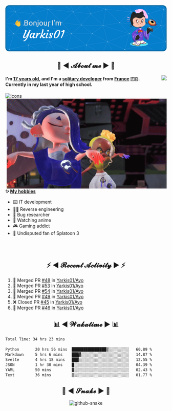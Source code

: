 <div align="center">
  <img src="assets/header.png" />
</div>

<h2 align="center">💬 ◄ 𝓐𝓫𝓸𝓾𝓽 𝓶𝓮 ► 💬</h2>
<img src="https://count.getloli.com/get/@Yarkis01?theme=moebooru" align="right" />

<h4>I'm <ins>17 years old</ins>, and I'm a <ins>solitary developer</ins> from <ins>France</ins> 🇫🇷.<br />
Currently in my last year of high school.</h4>


<picture>
  <source media="(prefers-color-scheme: dark)" srcset="assets/icons_dark.svg" />
  <source media="(prefers-color-scheme: light)" srcset="assets/icons.svg" />
  <img alt="icons" src="icons.svg" />
</picture>

<br />

<img src="assets/splatoon3.gif" width="500" align="right" />

**✨ <ins>My hobbies</ins>**
- ⌨️ IT development 
- 👨‍💻 Reverse engineering
- 🐛 Bug researcher
- 👀 Watching anime
- 🎮 Gaming addict
- 🔫 Undisputed fan of Splatoon 3

<br /><br />

<h2 align="center">⚡ ◄ 𝓡𝓮𝓬𝓮𝓷𝓽 𝓐𝓬𝓽𝓲𝓿𝓲𝓽𝔂 ► ⚡</h2>

<!--START_SECTION:activity-->
1. 🎉 Merged PR [#48](https://github.com/Yarkis01/Ayo/pull/48) in [Yarkis01/Ayo](https://github.com/Yarkis01/Ayo)
2. 🎉 Merged PR [#53](https://github.com/Yarkis01/Ayo/pull/53) in [Yarkis01/Ayo](https://github.com/Yarkis01/Ayo)
3. 🎉 Merged PR [#54](https://github.com/Yarkis01/Ayo/pull/54) in [Yarkis01/Ayo](https://github.com/Yarkis01/Ayo)
4. 🎉 Merged PR [#49](https://github.com/Yarkis01/Ayo/pull/49) in [Yarkis01/Ayo](https://github.com/Yarkis01/Ayo)
5. ❌ Closed PR [#45](https://github.com/Yarkis01/Ayo/pull/45) in [Yarkis01/Ayo](https://github.com/Yarkis01/Ayo)
6. 🎉 Merged PR [#46](https://github.com/Yarkis01/Ayo/pull/46) in [Yarkis01/Ayo](https://github.com/Yarkis01/Ayo)
<!--END_SECTION:activity-->

<h2 align="center">📊 ◄ 𝓦𝓪𝓴𝓪𝓽𝓲𝓶𝓮 ► 📊</h2>

<!--START_SECTION:waka-->

```text
Total Time: 34 hrs 23 mins

Python       20 hrs 56 mins  ███████████████▒░░░░░░░░░   60.89 %
Markdown     5 hrs 6 mins    ███▓░░░░░░░░░░░░░░░░░░░░░   14.87 %
Svelte       4 hrs 18 mins   ███░░░░░░░░░░░░░░░░░░░░░░   12.55 %
JSON         1 hr 30 mins    █░░░░░░░░░░░░░░░░░░░░░░░░   04.39 %
YAML         50 mins         ▓░░░░░░░░░░░░░░░░░░░░░░░░   02.43 %
Text         36 mins         ▒░░░░░░░░░░░░░░░░░░░░░░░░   01.77 %
```

<!--END_SECTION:waka-->

<div align="center">
  <h2 align="center">🐍 ◄ 𝓢𝓷𝓪𝓴𝓮 ► 🐍</h2>
  <picture>
    <source media="(prefers-color-scheme: dark)" srcset="assets/github-snake-dark.svg" />
    <source media="(prefers-color-scheme: light)" srcset="assets/github-snake.svg" />
    <img alt="github-snake" src="github-snake.svg" />
  </picture>
</div>
